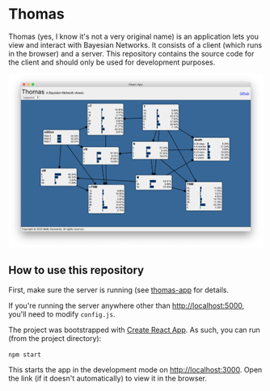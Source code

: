 # Thomas
Thomas (yes, I know it's not a very original name) is an application lets you view and interact with Bayesian Networks. It consists of a client (which runs in the browser) and a server. This repository contains the source code for the client and should only be used for development purposes.

![img](img/screenshot.png)

## How to use this repository
First, make sure the server is running (see [thomas-app](https://github.com/mellesies/thomas-app) for details.

If you're running the server anywhere other than [http://localhost:5000](http://localhost:5000), you'll need to modify `config.js`.

The project was bootstrapped with [Create React App](https://github.com/facebook/create-react-app). As such, you can run (from the project directory):

`npm start`

This starts the app in the development mode on [http://localhost:3000](http://localhost:3000). Open the link (if it doesn't automatically) to view it in the browser.


